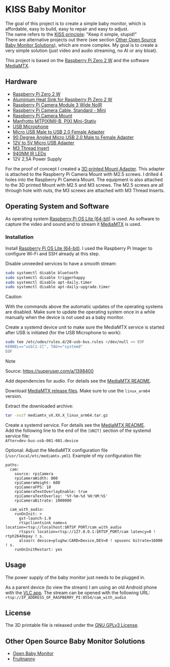# KISS Baby Monitor
The goal of this project is to create a simple baby monitor, which is affordable, easy to build, easy to repair and easy to adjust.  
The name refers to the [KISS principle](https://en.wikipedia.org/wiki/KISS_principle): "Keep it simple, stupid!"  
There are alternative projects out there (see section [Other Open Source Baby Monitor Solutions](#other-open-source-baby-monitor-solutions)), which are more complex. My goal is to create a very simple solution (just video and audio streaming, no AI or any bloat).

This project is based on the [Raspberry Pi Zero 2 W](https://www.raspberrypi.com/products/raspberry-pi-zero-2-w/) and the software [MediaMTX](https://github.com/bluenviron/mediamtx).

## Hardware
- [Raspberry Pi Zero 2 W](https://www.berrybase.de/raspberry-pi-zero-2-w)
- [Aluminium Heat Sink for Raspberry Pi Zero 2 W](https://www.berrybase.de/waveshare-aluminiumkuehlkoerper-fuer-raspberry-pi-zero-zero-2-w)
- [Raspberry Pi Camera Module 3 Wide NoIR](https://www.berrybase.de/raspberry-pi-camera-module-3-wide-noir-12mp)
- [Raspberry Pi Camera Cable, Standard - Mini](https://www.berrybase.de/raspberry-pi-camera-cable-standard-mini-300mm)
- [Raspberry Pi Camera Mount](https://www.berrybase.de/mount-fuer-raspberry-pi-kameras-1-4-stativgewinde-inkl.-mini-stativ)
- [Manfrotto MTPIXIMII-B, PIXI Mini-Stativ](https://amzn.eu/d/8S8Y6OI)
- [USB Microphone](https://amzn.eu/d/gOqTDRu)
- [Micro USB Male to USB 2.0 Female Adapter](https://amzn.eu/d/7YPl5YC)
- [90 Degree Angled Micro USB 2.0 Male to Female Adapter](https://amzn.eu/d/enbnpMW)
- [12V to 5V Micro USB Adapter](https://amzn.eu/d/j3NnDJE)
- [M3 Thread Insert](https://amzn.eu/d/e58Oaoh)
- [940NM IR LEDs](https://de.aliexpress.com/item/32871966500.html)
- 12V 2,5A Power Supply

For the proof of concept I created a [3D printed Mount Adapter](kiss-baby-monitor-mount.stl). This adapter is attached to the Raspberry Pi Camera Mount with M2.5 screws. I drilled 4 holes into the Raspberry Pi Camera Mount. The equipment is also attached to the 3D printed Mount with M2.5 and M3 screws. The M2.5 screws are all through hole with nuts, the M3 screws are attached with M3 Thread Inserts.

## Operating System and Software
As operating system [Raspberry Pi OS Lite (64-bit)](https://www.raspberrypi.com/software/operating-systems/) is used. As software to capture the video and sound and to stream it [MediaMTX](https://github.com/bluenviron/mediamtx) is used.

### Installation
Install [Raspberry Pi OS Lite (64-bit)](https://www.raspberrypi.com/software/operating-systems/). I used the Raspberry Pi Imager to configure Wi-Fi and SSH already at this step.

Disable unneeded services to have a smooth stream:

```sh
sudo systemctl disable bluetooth
sudo systemctl disable triggerhappy
sudo systemctl disable apt-daily.timer
sudo systemctl disable apt-daily-upgrade.timer
```
> [!CAUTION]
> With the commands above the automatic updates of the operating systems are disabled. Make sure to update the operating system once in a while manually when the device is not used as a baby monitor.

Create a systemd device unit to make sure the MediaMTX service is started after USB is initiated (for the USB Microphone to work):
```sh
sudo tee /etc/udev/rules.d/20-usb-bus.rules >/dev/null << EOF
KERNEL=="usb[1-2]", TAG+="systemd"
EOF
```
> [!NOTE]
> Source: https://superuser.com/a/1398400

Add dependencies for audio. For details see the [MediaMTX README](https://github.com/bluenviron/mediamtx?tab=readme-ov-file#adding-audio).

Download [MediaMTX release files](https://github.com/bluenviron/mediamtx/releases). Make sure to use the `linux_arm64` version.

Extract the downloaded archive:
```sh
tar -xvzf mediamtx_vX.XX.X_linux_arm64.tar.gz
```

Create a systemd service. For details see the [MediaMTX README](https://github.com/bluenviron/mediamtx?tab=readme-ov-file#linux).  
Add the following line to the end of the `[UNIT]` section of the systemd service file:  
`After=dev-bus-usb-001-001.device`

Optional: Adjust the MediaMTX configuration file (`/usr/local/etc/mediamtx.yml`). Example of my configuration file:
```
paths:
  cam:
    source: rpiCamera
    rpiCameraWidth: 800
    rpiCameraHeight: 600
    rpiCameraFPS: 10
    rpiCameraTextOverlayEnable: true
    rpiCameraTextOverlay: '%Y-%m-%d %H:%M:%S'
    rpiCameraBitrate: 1000000

  cam_with_audio:
    runOnInit: >
      gst-launch-1.0
      rtspclientsink name=s location=rtsp://localhost:$RTSP_PORT/cam_with_audio
      rtspsrc location=rtsp://127.0.0.1:$RTSP_PORT/cam latency=0 ! rtph264depay ! s.
      alsasrc device=plughw:CARD=Device,DEV=0 ! opusenc bitrate=16000 ! s.
    runOnInitRestart: yes
```

## Usage
The power supply of the baby monitor just needs to be plugged in.

As a parent device (to view the stream) I am using an old Android phone with the [VLC app](https://f-droid.org/packages/org.videolan.vlc/). The stream can be opened with the following URL:  
`rtsp://IP_ADDRESS_OF_RASPBERRY_PI:8554/cam_with_audio`

## License
The 3D printable file is released under the [GNU GPLv3 License](LICENSE).

## Other Open Source Baby Monitor Solutions
- [Open Baby Monitor](https://github.com/lars-frogner/OpenBabyMonitor)
- [Fruitnanny](https://github.com/ivadim/fruitnanny)
